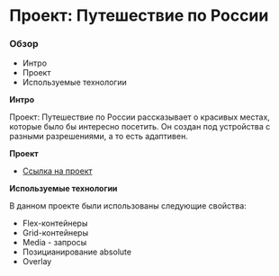 # Проект: Путешествие по России

### Обзор
* Интро
* Проект
* Используемые технологии

**Интро**

Проект: Путешествие по России рассказывает о красивых местах, которые было бы интересно посетить.
Он создан под устройства с разными разрешениями, а то есть адаптивен.

**Проект**

* [Ссылка на проект](https://artivanika.github.io/russian-travel/)

**Используемые технологии**

В данном проекте были использованы следующие свойства:

* Flex-контейнеры
* Grid-контейнеры
* Media - запросы
* Позицианирование absolute
* Overlay


